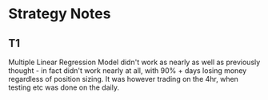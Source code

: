 # Strategy Notes 

## T1

Multiple Linear Regression Model didn't work as nearly as well as previously thought - in fact didn't work nearly at all, with 90% + days losing money regardless of position sizing. It was however trading on the 4hr, when testing etc was done on the daily.